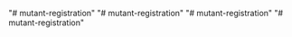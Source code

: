 "# mutant-registration" 
"# mutant-registration" 
"# mutant-registration" 
"# mutant-registration" 

